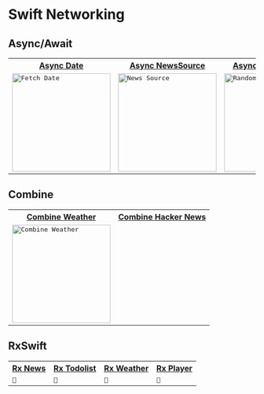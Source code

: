 # Swift Networking

## Async/Await
<table>
  <tr>
    <th>
     <a href="https://github.com/JooYoo/swift-networking/tree/async-await/AsyncAwaitFetchDate">Async Date</a>
    </th>
    <th>
     <a href="https://github.com/JooYoo/swift-networking/tree/async-await/NewsSource">Async NewsSource</a>
    </th>
     <th>
     <a href="https://github.com/JooYoo/swift-networking/tree/async-await/random-image-quote">Async RandomQuote</a>
    </th>
  </tr>
  <tr>
    <td>
      <kbd><img src="https://user-images.githubusercontent.com/12739843/198560484-a4d063a5-a6a5-4af2-85ae-b68ae9894241.gif" width="200px" alt="Fetch Date"/></kbd>
    </td> 
    <td>
      <kbd>
        <img src="https://user-images.githubusercontent.com/12739843/199783178-f35823df-d490-4c2f-a9f5-81b3497b8c92.gif" width="200px" alt="News Source"/>
      </kbd>
    </td>
    <td>
      <kbd>
        <img src="https://user-images.githubusercontent.com/12739843/202233516-080a5aa0-53be-4996-ad58-57673cb8f39c.gif" width="200px" alt="Random image quote"/>
      </kbd>
    </td>
  </tr>
</table>


## Combine
<table>
  <tr>
    <th>
     <a href="https://github.com/JooYoo/swift-networking/tree/combine/combine-weather">Combine Weather</a>
    </th>
    <th>
     <a href="https://github.com/JooYoo/swift-networking/tree/combine/hacker-news">Combine Hacker News</a>
    </th>
  </tr>
  <tr>
    <td>
      <kbd>
        <img src="https://user-images.githubusercontent.com/12739843/199968150-b3c83988-de44-4c0e-8b0f-3a48178bed54.gif" width="200px" alt="Combine Weather"/>
      </kbd>
    </td> 
  </tr>
</table>

## RxSwift
<table>
  <tr>
    <th>
     <a href="https://github.com/JooYoo/swift-networking/tree/rxswift/News">Rx News</a>
    </th>
     <th>
     <a href="https://github.com/JooYoo/swift-networking/tree/rxswift/TodoList">Rx Todolist</a>
    </th>
     <th>
     <a href="https://github.com/JooYoo/swift-networking/tree/rxswift/Weather">Rx Weather</a>
    </th>
    <th>
     <a href="https://github.com/JooYoo/swift-networking/tree/rxswift/v_player">Rx Player</a>
    </th>
  </tr>
  <tr>
    <td>
      <kbd>
        🍃
      </kbd>
    </td>
    <td>
      <kbd>
        🍃
      </kbd>
    </td>
    <td>
      <kbd>
        🍃
      </kbd>
    </td>
    <td>
      <kbd>
        🍃
      </kbd>
    </td>
  </tr>
</table>
